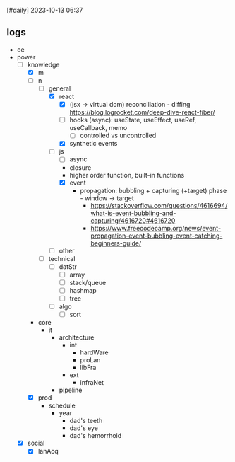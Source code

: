 [#daily]
2023-10-13
06:37
## logs
- ee
- power
	- [ ] knowledge
		- [x] m
		- [ ] n
			- [ ] general
				- [x] react
					- [x] (jsx -> virtual dom) reconciliation - diffing https://blog.logrocket.com/deep-dive-react-fiber/
					- [ ] hooks (async): useState, useEffect, useRef, useCallback, memo
						- [ ] controlled vs uncontrolled
					- [x] synthetic events
				- [ ] js
					- [ ] async
					- closure
					- higher order function, built-in functions
					- [x] event
						- propagation: bubbling + capturing (+target) phase - window -> target 
							- https://stackoverflow.com/questions/4616694/what-is-event-bubbling-and-capturing/4616720#4616720
							- https://www.freecodecamp.org/news/event-propagation-event-bubbling-event-catching-beginners-guide/
				- [ ] other
			- [ ] technical
				- [ ] datStr
					- [ ] array
					- [ ] stack/queue
					- [ ] hashmap
					- [ ] tree
				- [ ] algo
					- [ ] sort
		- core
			- it
				- architecture
					- int
						- hardWare
						- proLan
						- libFra
					- ext
						- infraNet
				- pipeline
		- [x] prod 
			- schedule
				- year
					- dad's teeth
					- dad's eye
					- dad's hemorrhoid
	- [x] social
		- [x] lanAcq
